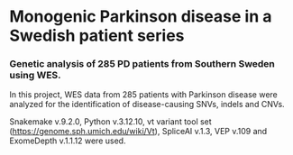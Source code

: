 # Monogenic Parkinson disease in a Swedish patient series
### Genetic analysis of 285 PD patients from Southern Sweden using WES. 

In this project, WES data from 285 patients with Parkinson disease were analyzed for the identification of disease-causing SNVs, indels and CNVs. 

Snakemake v.9.2.0, Python v.3.12.10, vt variant tool set (https://genome.sph.umich.edu/wiki/Vt), SpliceAI v.1.3, VEP v.109 and ExomeDepth v.1.1.12 were used. 
